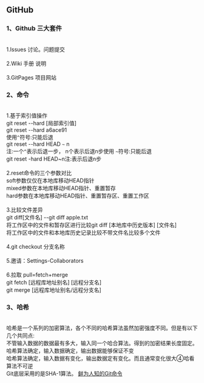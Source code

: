 ## GitHub
### 1、Github 三大套件 
<br>1.Issues 讨论。问题提交 
<br><br>2.Wiki 手册 说明
<br><br>3.GitPages 项目网站
### 2、命令
<br>1.基于索引值操作
<br>git reset --hard [局部索引值]
<br>git reset --hard a6ace91
<br>使用`^`符号:只能后退
<br>git reset --hard HEAD `~` n
<br>注:一个`^`表示后退一步， n个表示后退n步使用 `~`符号:只能后退
<br>git reset -hard HEAD~n注:表示后退n步
<br><br>2.reset命令的三个参数对比
<br>soft参数仅仅在本地库移动HEAD指针
<br>mixed参数在本地库移动HEAD指针、重置暂存
<br>hard参数在本地库移动HEAD指针、重置暂存区、重置工作区
<br><br>3.比较文件差异
<br>git diff[文件名] --git diff apple.txt
<br>将工作区中的文件和暂存区进行比较git diff [本地库中历史版本] [文件名]
<br>将工作区中的文件和本地库历史记录比较不带文件名比较多个文件
<br><br>4.git checkout 分支名称
<br><br>5.邀请：Settings-Collaborators
<br><br>6.拉取 pull=fetch+merge
<br>git fetch [远程库地址别名] [远程分支名]
<br>git merge [远程库地址别名/远程分支名]
### 3、哈希
<br>哈希是一个系列的加密算法，各个不同的哈希算法虽然加密强度不同。但是有以下几个共同点:
<br>不管输入数据的数据最有多大，输入同一个哈合算法。得到的加密结果长度固定。
<br>哈希算法确定，输入数据确定，输出数据能够保证不变
<br>哈希算法确定，输入数据有变化，输出数据定有变化。而且通常变化很大④哈看算法不可逆
<br>Git底层采用的是SHA-1算法。
[鲜为人知的Git命令](https://dzone.com/articles/lesser-known-git-commands)




        
      

      
